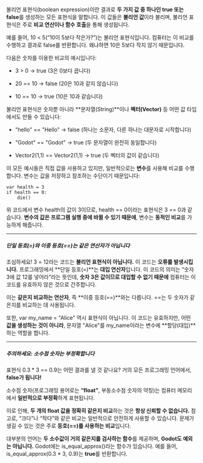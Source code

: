 불리언 표현식(boolean expression)이란 결과로 **두 가지 값 중 하나인 true 또는 false**를 생성하는 모든 표현식을 말합니다.
이 값들은 **불리언 값**이라 불리며, 불리언 표현식은 주로 **비교 연산이나 함수 호출**을 통해 생성됩니다.

예를 들어, 10 < 5(“10이 5보다 작은가?”)는 불리언 표현식입니다.
컴퓨터는 이 비교를 수행하고 결과로 false를 반환합니다. 왜냐하면 10은 5보다 작지 않기 때문입니다.

다음은 숫자를 이용한 비교의 예시입니다:

- 3 > 0 → true (3은 0보다 큽니다)

- 20 == 10 → false (20은 10과 같지 않습니다)

- 10 == 10 → true (10은 10과 같습니다)

불리언 표현식은 숫자뿐 아니라 **문자열(String)**이나 **벡터(Vector)** 등 어떤 값 타입에서도 만들 수 있습니다:

- "hello" == "Hello" → false (하나는 소문자, 다른 하나는 대문자로 시작합니다)

- "Godot" == "Godot" → true (두 문자열이 완전히 동일합니다)

- Vector2(1,1) == Vector2(1,1) → true (두 벡터의 값이 같습니다)


이 모든 예시들은 직접 값을 사용하고 있지만, 일반적으로는 **변수**를 사용해 비교를 수행합니다.
변수는 값을 저장하고 참조하는 수단이기 때문입니다:

```gdscript
var health = 3
if health == 0:
    die()
```

위 코드에서 변수 health의 값이 3이므로, health == 0이라는 표현식은 3 == 0과 같습니다.
**변수의 값은 프로그램 실행 중에 바뀔 수 있기 때문에**, 변수는 **동적인 비교**를 가능하게 해줍니다.

---

##### 단일 등호(\=)와 이중 등호(\=\=)는 같은 연산자가 아닙니다

조심하세요! 3 = 12라는 코드는 **불리언 표현식이 아닙니다.** 이 코드는 **오류를 발생시킵니다.**
프로그래밍에서 **단일 등호(=)**는 **대입 연산자**입니다. 이 코드의 의미는 “숫자 3에 값 12를 넣어라”라는 뜻인데,
**숫자 3은 값이므로 대입할 수 없기 때문에** 컴퓨터는 이 코드를 유효하지 않은 것으로 간주합니다.

이는 **같은지 비교하는 연산자**, 즉 **이중 등호(\=\=)**와는 다릅니다. \=\=는 두 숫자가 같은지를 비교하는 데 사용됩니다.

또한, var my_name = "Alice" 역시 표현식이 아닙니다.
이 코드는 유효하지만, 어떤 **값을 생성하는 것이 아니라**, 문자열 "Alice"를 my_name이라는 변수에 **할당(대입)**하는 역할을 합니다.

---

##### 주의하세요: 소수점 숫자는 부정확합니다

표현식 0.3 * 3 == 0.9는 어떤 결과를 낼 것 같나요?
거의 모든 프로그래밍 언어에서, **false가 됩니다!**

소수점 숫자(프로그래밍 용어로는 **“float”**, 부동소수점 숫자의 약칭)는 컴퓨터 메모리에서 **일반적으로 부정확**하게 표현됩니다.

이로 인해, **두 개의 float 값을 정확히 같은지 비교**하는 것은 **항상 신뢰할 수 없습니다.**
참고로, “크다”나 “작다”와 같은 비교는 일반적으로 안전하게 사용할 수 있습니다.
문제가 생길 수 있는 것은 주로 **등호(\=\=)를 사용하는 비교**입니다.

대부분의 언어는 **두 소수값이 거의 같은지를 검사하는 함수**를 제공하며, **Godot도 예외는 아닙니다.**
Godot에는 is_equal_approx()라는 함수가 있습니다.
예를 들어, is_equal_approx(0.3 * 3, 0.9)는 **true**를 반환합니다.